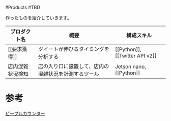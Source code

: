 #Products #TBD 

作ったものを紹介していきます。

| プロダクト名      | 概要                                                 | 構成スキル                  |
| ----------------- | ---------------------------------------------------- | --------------------------- |
| [[要求獲得]] | ツイートが伸びるタイミングを分析する                 | [[Python]], [[Twitter API v2]] |
| 店内混雑状況検知      | 店の入り口に設置して、店内の混雑状況を計測するツール | Jetson nano, [[Python]]                            |

# 参考

[ピープルカウンター](https://www.p-counter.com/occupancy-control?gclid=CjwKCAiAs92MBhAXEiwAXTi259G6gcw-Ap2LeaRqvTTf9dZGHEUYYhxORP7jvKGJkdkx0-ITJTqGnBoC-boQAvD_BwE)